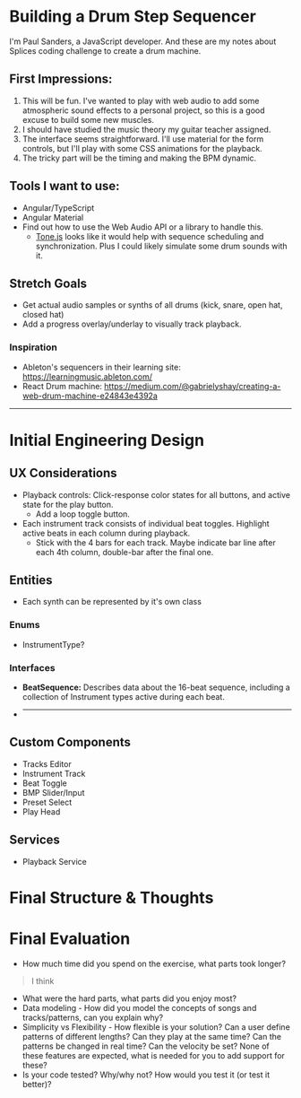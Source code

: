 # Building a Drum Step Sequencer

I'm Paul Sanders, a JavaScript developer. And these are my notes about Splices coding challenge to create a drum machine.

## First Impressions:

1. This will be fun. I've wanted to play with web audio to add some atmospheric sound effects to a personal project, so this is a good excuse to build some new muscles.
2. I should have studied the music theory my guitar teacher assigned.
3. The interface seems straightforward. I'll use material for the form controls, but I'll play with some CSS animations for the playback.
4. The tricky part will be the timing and making the BPM dynamic.

## Tools I want to use:

- Angular/TypeScript
- Angular Material
- Find out how to use the Web Audio API or a library to handle this.
  - [Tone.js](https://tonejs.github.io/) looks like it would help with sequence scheduling and synchronization. Plus I could likely simulate some drum sounds with it.

## Stretch Goals

- Get actual audio samples or synths of all drums (kick, snare, open hat, closed hat)
- Add a progress overlay/underlay to visually track playback.

### Inspiration

- Ableton's sequencers in their learning site: https://learningmusic.ableton.com/
- React Drum machine: https://medium.com/@gabrielyshay/creating-a-web-drum-machine-e24843e4392a

---

# Initial Engineering Design

## UX Considerations

- Playback controls: Click-response color states for all buttons, and active state for the play button.
  - Add a loop toggle button.
- Each instrument track consists of individual beat toggles. Highlight active beats in each column during playback.
  - Stick with the 4 bars for each track. Maybe indicate bar line after each 4th column, double-bar after the final one.

## Entities

- Each synth can be represented by it's own class

### Enums

- InstrumentType?

### Interfaces

- **BeatSequence:** Describes data about the 16-beat sequence, including a collection of Instrument types active during each beat.
- ***

## Custom Components

- Tracks Editor
- Instrument Track
- Beat Toggle
- BMP Slider/Input
- Preset Select
- Play Head

## Services

- Playback Service

# Final Structure & Thoughts

# Final Evaluation

- How much time did you spend on the exercise, what parts took longer?

> I think

- What were the hard parts, what parts did you enjoy most?
- Data modeling - How did you model the concepts of songs and
  tracks/patterns, can you explain why?
- Simplicity vs Flexibility - How flexible is your solution? Can a user
  define patterns of different lengths? Can they play at the same time?
  Can the patterns be changed in real time? Can the velocity be set?
  None of these features are expected, what is needed for you to add
  support for these?
- Is your code tested? Why/why not? How would you test it (or test it better)?
